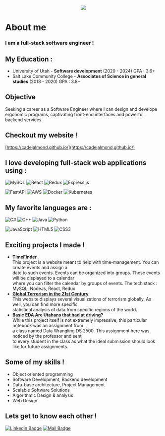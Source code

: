 <p align="center">
  <img src="https://capsule-render.vercel.app/api?text=Hi%20Im%20Cade%20Almond️&animation=fadeIn&type=waving&color=gradient&height=300" />
</p>

# About me
### I am a full-stack software engineer ! 
## My Education :
- University of Utah - <b>Software development</b> (2020 - 2024) GPA : 3.6+
- Salt Lake Community College - <b>Associates of Science in general studies</b> (2018 - 2020) GPA : 3.8+

## Objective
Seeking a career as a Software Engineer where I can design and develope ergonomic programs, captivating front-end interfaces and powerful backend services.

## Checkout my website !
[https://cadejalmond.github.io/](https://cadejalmond.github.io/)

## I love developing full-stack web applications using : 
![MySQL](https://img.shields.io/badge/mysql-%2300f.svg?style=for-the-badge&logo=mysql&logoColor=white)
![React](https://img.shields.io/badge/react-%2320232a.svg?style=for-the-badge&logo=react&logoColor=%2361DAFB)
![Redux](https://img.shields.io/badge/redux-%23593d88.svg?style=for-the-badge&logo=redux&logoColor=white)
![Express.js](https://img.shields.io/badge/express.js-%23404d59.svg?style=for-the-badge&logo=express&logoColor=%2361DAFB)


![FastAPI](https://img.shields.io/badge/FastAPI-005571?style=for-the-badge&logo=fastapi)
![AWS](https://img.shields.io/badge/AWS-%23FF9900.svg?style=for-the-badge&logo=amazon-aws&logoColor=white)
![Docker](https://img.shields.io/badge/docker-%230db7ed.svg?style=for-the-badge&logo=docker&logoColor=white)
![Kubernetes](https://img.shields.io/badge/kubernetes-%23326ce5.svg?style=for-the-badge&logo=kubernetes&logoColor=white)

## My favorite languages are : 
![C#](https://img.shields.io/badge/c%23-%23239120.svg?style=for-the-badge&logo=csharp&logoColor=white)
![C++](https://img.shields.io/badge/c++-%2300599C.svg?style=for-the-badge&logo=c%2B%2B&logoColor=white)
![Java](https://img.shields.io/badge/java-%23ED8B00.svg?style=for-the-badge&logo=openjdk&logoColor=white)
![Python](https://img.shields.io/badge/python-3670A0?style=for-the-badge&logo=python&logoColor=ffdd54)

![JavaScript](https://img.shields.io/badge/javascript-%23323330.svg?style=for-the-badge&logo=javascript&logoColor=%23F7DF1E)
![HTML5](https://img.shields.io/badge/html5-%23E34F26.svg?style=for-the-badge&logo=html5&logoColor=white)
![CSS3](https://img.shields.io/badge/css3-%231572B6.svg?style=for-the-badge&logo=css3&logoColor=white)

## Exciting projects I made !
- <b>[TimeFinder](https://github.com/CadeJAlmond/TimeFinder)</b> <br>This project is a website meant to help with time-management. You can create events and assign a <br> date to such events. Events can be organized into groups. These events will be displayed to a calendar <br> where you can filter the calendar by groups of events. The tech stack : MySQL, NodeJs, React, Redux 
- <b>[Global Terrorism in the 21st Century](https://github.com/CadeJAlmond/Final-Project-CS-5630)</b> <br> This website displays several visualizations of terrorism globally. As well, you can find more specific <br> statistical analysis of data from specific regions of the world.
- <b>[Basic EDA Are Utahans that bad at driving?](https://colab.research.google.com/drive/1zDtWOrUN2-hYGn9TZ9gtQGf4XjNB6Gzv?usp=sharing)</b> <br> While this project itself is not extremely impressive, this particular notebook was an assignment from <br>a class named Data Wrangling DS 2500. This assignment here was noticed by the professor and sent <br>to every student in the class as what the ideal submission should look like for future assignments.

## Some of my skills !
- Object oriented programming 
- Software Development, Backend development 
- Data-base architecture, Project Management 
- Scalable Software Solutions 
- Algorithmic Design & analysis
- Web Design

## Lets get to know each other !
 [![Linkedin Badge](https://img.shields.io/badge/-CadeJAlmond-0e76a8?style=flat&labelColor=0e76a8&logo=linkedin&logoColor=white)](https://www.linkedin.com/in/cade-almond/) [![Mail Badge](https://img.shields.io/badge/-CadejAlmond@gmail.com-c0392b?style=flat&labelColor=c0392b&logo=gmail&logoColor=white)]()
